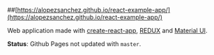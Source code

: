 ##[https://alopezsanchez.github.io/react-example-app/](https://alopezsanchez.github.io/react-example-app/)

Web application made with [create-react-app](https://github.com/facebookincubator/create-react-app), [REDUX](http://redux.js.org/) and [Material UI](http://www.material-ui.com/).



**Status**: Github Pages not updated with `master`.
